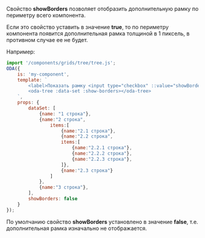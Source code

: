 Свойство **showBorders** позволяет отобразить дополнительную рамку по периметру всего компонента.

Если это свойство уставить в значение **true**, то по периметру компонента появится дополнительная рамка толщиной в 1 пиксель, в противном случае ее не будет.

Например:

```javascript _run_line_edit_loadoda_[my-component.js]_h=140_
import '/components/grids/tree/tree.js';
ODA({
    is: 'my-component',
    template: `
        <label>Показать рамку <input type="checkbox" ::value="showBorders" ></label> <br>
        <oda-tree :data-set :show-borders></oda-tree>
    `,
    props: {
        dataSet: [
            {name: "1 строка"},
            {name:"2 строка",
                items:[
                    {name:"2.1 строка"},
                    {name:"2.2 строка",
                    items:[
                        {name:"2.2.1 строка"},
                        {name:"2.2.2 строка"},
                        {name:"2.2.3 строка"},
                    ]},
                    {name:"2.3 строка"}
                ]
            },
            {name:"3 строка"},
        ],
        showBorders: false
    }
});
```

По умолчанию свойство **showBorders** установлено в значение **false**, т.е. дополнительная рамка изначально не отображается.
